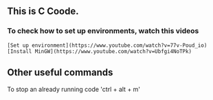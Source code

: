 ## This is C Coode.
### To check how to set up environments, watch this videos
    [Set up environment](https://www.youtube.com/watch?v=77v-Poud_io)
    [Install MinGW](https://www.youtube.com/watch?v=Ubfgi4NoTPk)
## Other useful commands
To stop an already running code
    'ctrl + alt + m'